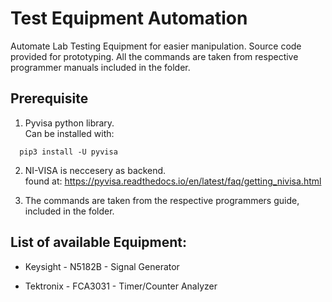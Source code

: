 # Test Equipment Automation

Automate Lab Testing Equipment for easier manipulation.
Source code provided for prototyping.
All the commands are taken from respective programmer manuals included in the folder.

## Prerequisite

1) Pyvisa python library.<br>
Can be installed with:
``` 
  pip3 install -U pyvisa
```

2)  NI-VISA is neccesery as backend.<br>
found at:
 https://pyvisa.readthedocs.io/en/latest/faq/getting_nivisa.html<br>
 
3) The commands are taken from the respective programmers guide, included in the folder.

## List of available Equipment:
 
 - Keysight - N5182B - Signal Generator
 
 - Tektronix - FCA3031 - Timer/Counter Analyzer
 

